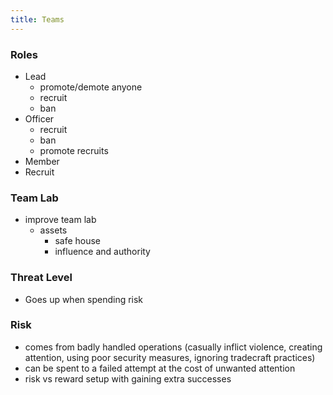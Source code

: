 ```yaml
---
title: Teams
---
```


### Roles

- Lead
  - promote/demote anyone
  - recruit
  - ban
- Officer
  - recruit
  - ban
  - promote recruits
- Member
- Recruit

### Team Lab

- improve team lab
  - assets
    - safe house
    - influence and authority

### Threat Level

- Goes up when spending risk

### Risk   

- comes from badly handled operations (casually inflict violence, creating attention, using poor security measures, ignoring tradecraft practices)
- can be spent to a failed attempt at the cost of unwanted attention
- risk vs reward setup with gaining extra successes
